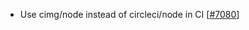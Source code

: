  - Use cimg/node instead of circleci/node in CI [[#7080](https://github.com/plotly/plotly.js/pull/7080)]
 